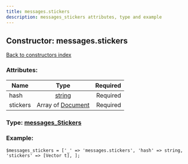 ```yaml
---
title: messages.stickers
description: messages_stickers attributes, type and example
---
```

## Constructor: messages.stickers  
[Back to constructors index](index.md)



### Attributes:

| Name     |    Type       | Required |
|----------|:-------------:|---------:|
|hash|[string](../types/string.md) | Required|
|stickers|Array of [Document](../types/Document.md) | Required|



### Type: [messages\_Stickers](../types/messages_Stickers.md)


### Example:

```
$messages_stickers = ['_' => 'messages.stickers', 'hash' => string, 'stickers' => [Vector t], ];
```  

